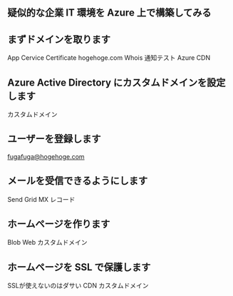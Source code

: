 ## 疑似的な企業 IT 環境を Azure 上で構築してみる

## まずドメインを取ります

App Cervice Certificate
hogehoge.com
Whois
通知テスト
Azure CDN

## Azure Active Directory にカスタムドメインを設定します

カスタムドメイン

## ユーザーを登録します

fugafuga@hogehoge.com

## メールを受信できるようにします

Send Grid
MX レコード

## ホームページを作ります

Blob Web
カスタムドメイン

## ホームページを SSL で保護します

SSLが使えないのはダサい
CDN カスタムドメイン

<script type="text/javascript">
var appInsights=window.appInsights||function(a){
  function b(a){c[a]=function(){var b=arguments;c.queue.push(function(){c[a].apply(c,b)})}}var c={config:a},d=document,e=window;setTimeout(function(){var b=d.createElement("script");b.src=a.url||"https://az416426.vo.msecnd.net/scripts/a/ai.0.js",d.getElementsByTagName("script")[0].parentNode.appendChild(b)});try{c.cookie=d.cookie}catch(a){}c.queue=[];for(var f=["Event","Exception","Metric","PageView","Trace","Dependency"];f.length;)b("track"+f.pop());if(b("setAuthenticatedUserContext"),b("clearAuthenticatedUserContext"),b("startTrackEvent"),b("stopTrackEvent"),b("startTrackPage"),b("stopTrackPage"),b("flush"),!a.disableExceptionTracking){f="onerror",b("_"+f);var g=e[f];e[f]=function(a,b,d,e,h){var i=g&&g(a,b,d,e,h);return!0!==i&&c["_"+f](a,b,d,e,h),i}}return c
  }({
      instrumentationKey:"1443c53b-e447-48c5-a88e-0a8bfddc9b20"
  });

window.appInsights=appInsights,appInsights.queue&&0===appInsights.queue.length&&appInsights.trackPageView();
</script>